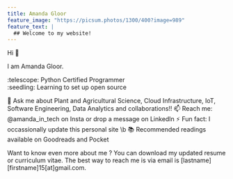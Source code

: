 ```yaml
---
title: Amanda Gloor
feature_image: "https://picsum.photos/1300/400?image=989"
feature_text: |
  ## Welcome to my website!
---
```


Hi :wave:

I am Amanda Gloor.

<d1>
    <dt> :telescope: Python Certified Programmer </dt>
    <dt> :seedling: Learning to set up open source </dt>
</d1>
    
:speech_balloon: Ask me about Plant and Agricultural Science, Cloud Infrastructure, IoT, Software Engineering, Data Analytics and collaborations!!
:mailbox: Reach me: @amanda_in_tech on Insta or drop a message on LinkedIn
:zap: Fun fact: I occassionally update this personal site \b
:books: Recommended readings available on Goodreads and Pocket 


Want to know even more about me ?
You can download my updated resume or curriculum vitae.
The best way to reach me is via email is [lastname][firstname]15[at]gmail.com.

